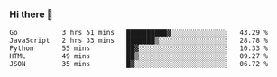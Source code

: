 ### Hi there 👋

<!--
**KLXLjun/KLXLjun** is a ✨ _special_ ✨ repository because its `README.md` (this file) appears on your GitHub profile.

Here are some ideas to get you started:

- 🔭 I’m currently working on ...
- 🌱 I’m currently learning ...
- 👯 I’m looking to collaborate on ...
- 🤔 I’m looking for help with ...
- 💬 Ask me about ...
- 📫 How to reach me: ...
- 😄 Pronouns: ...
- ⚡ Fun fact: ...
-->

<!--START_SECTION:waka-->
```text
Go           3 hrs 51 mins   ██████████▓░░░░░░░░░░░░░░   43.29 % 
JavaScript   2 hrs 33 mins   ███████▒░░░░░░░░░░░░░░░░░   28.78 % 
Python       55 mins         ██▓░░░░░░░░░░░░░░░░░░░░░░   10.33 % 
HTML         49 mins         ██▒░░░░░░░░░░░░░░░░░░░░░░   09.27 % 
JSON         35 mins         █▓░░░░░░░░░░░░░░░░░░░░░░░   06.72 % 
```
<!--END_SECTION:waka-->
